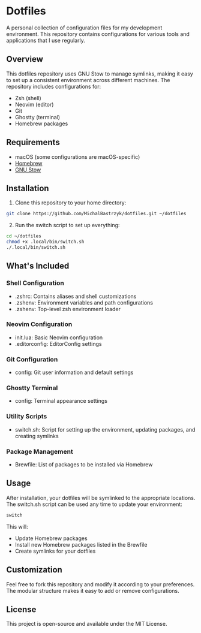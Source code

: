 # Dotfiles

A personal collection of configuration files for my development environment. This repository contains configurations for various tools and applications that I use regularly.

## Overview

This dotfiles repository uses GNU Stow to manage symlinks, making it easy to set up a consistent environment across different machines. The repository includes configurations for:

- Zsh (shell)
- Neovim (editor)
- Git
- Ghostty (terminal)
- Homebrew packages

## Requirements

- macOS (some configurations are macOS-specific)
- [Homebrew](https://brew.sh/)
- [GNU Stow](https://www.gnu.org/software/stow/)

## Installation

1. Clone this repository to your home directory:

```sh
git clone https://github.com/MichalBastrzyk/dotfiles.git ~/dotfiles
```

2. Run the switch script to set up everything:

```sh
cd ~/dotfiles
chmod +x .local/bin/switch.sh
./.local/bin/switch.sh
```

## What's Included

### Shell Configuration

- .zshrc: Contains aliases and shell customizations
- .zshenv: Environment variables and path configurations
- .zshenv: Top-level zsh environment loader

### Neovim Configuration

- init.lua: Basic Neovim configuration
- .editorconfig: EditorConfig settings

### Git Configuration

- config: Git user information and default settings

### Ghostty Terminal

- config: Terminal appearance settings

### Utility Scripts

- switch.sh: Script for setting up the environment, updating packages, and creating symlinks

### Package Management

- Brewfile: List of packages to be installed via Homebrew

## Usage

After installation, your dotfiles will be symlinked to the appropriate locations. The switch.sh script can be used any time to update your environment:

```sh
switch
```

This will:
- Update Homebrew packages
- Install new Homebrew packages listed in the Brewfile
- Create symlinks for your dotfiles

## Customization

Feel free to fork this repository and modify it according to your preferences. The modular structure makes it easy to add or remove configurations.

## License

This project is open-source and available under the MIT License.